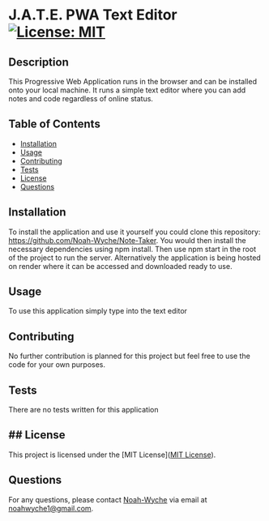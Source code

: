 # J.A.T.E. PWA Text Editor [![License: MIT](https://img.shields.io/badge/License-MIT-yellow.svg)](https://opensource.org/licenses/MIT)

## Description
This Progressive Web Application runs in the browser and can be installed onto your local machine. It runs a simple text editor where you can add notes and code regardless of online status.

## Table of Contents
- [Installation](#installation)
- [Usage](#usage)
- [Contributing](#contributing)
- [Tests](#tests)
- [License](#license)
- [Questions](#questions)

## Installation
To install the application and use it yourself you could clone this repository: https://github.com/Noah-Wyche/Note-Taker. You would then install the necessary dependencies using npm install. Then use npm start in the root of the project to run the server. Alternatively the application is being hosted on render where it can be accessed and downloaded ready to use. 

## Usage
To use this application simply type into the text editor

## Contributing
No further contribution is planned for this project but feel free to use the code for your own purposes.

## Tests
There are no tests written for this application

## ## License

This project is licensed under the [MIT License]([MIT License](https://opensource.org/licenses/MIT)).

## Questions
For any questions, please contact [Noah-Wyche](https://github.com/Noah-Wyche) via email at noahwyche1@gmail.com.
